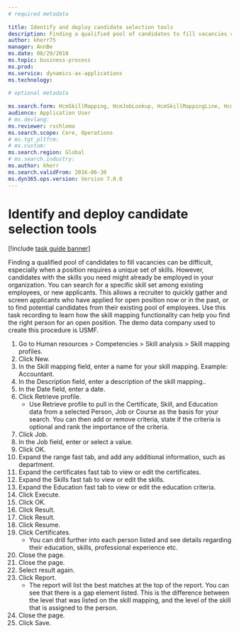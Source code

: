 ```yaml
--- 
# required metadata 
 
title: Identify and deploy candidate selection tools
description: Finding a qualified pool of candidates to fill vacancies can be difficult, especially when a position requires a unique set of skills. 
author: kherr75
manager: AnnBe 
ms.date: 08/29/2018
ms.topic: business-process 
ms.prod:  
ms.service: dynamics-ax-applications 
ms.technology:  
 
# optional metadata 
 
ms.search.form: HcmSkillMapping, HcmJobLookup, HcmSkillMappingLine, HcmPersonCertificate, CCHTMLPrintPreview   
audience: Application User 
# ms.devlang:  
ms.reviewer: rschloma
ms.search.scope: Core, Operations 
# ms.tgt_pltfrm:  
# ms.custom:  
ms.search.region: Global
# ms.search.industry: 
ms.author: kherr
ms.search.validFrom: 2016-06-30 
ms.dyn365.ops.version: Version 7.0.0 
---
```

# Identify and deploy candidate selection tools

[!include [task guide banner](../../includes/task-guide-banner.md)]

Finding a qualified pool of candidates to fill vacancies can be difficult, especially when a position requires a unique set of skills.  However, candidates with the skills you need might already be employed in your organization. You can search for a specific skill set among existing employees, or new applicants. This allows a recruiter to quickly gather and screen applicants who have applied for open position now or in the past, or to find potential candidates from their existing pool of employees. Use this task recording to learn how the skill mapping functionality can help you find the right person for an open position. The demo data company used to create this procedure is USMF.

1. Go to Human resources > Competencies > Skill analysis > Skill mapping profiles.
2. Click New.
3. In the Skill mapping field, enter a name for your skill mapping.  Example: Accountant.
4. In the Description field, enter a description of the skill mapping..
5. In the Date field, enter a date.
6. Click Retrieve profile.
    * Use Retrieve profile to pull in the Certificate, Skill, and Education data from a selected Person, Job or Course as the basis for your search.   You can then add or remove criteria, state if the criteria is optional and rank the importance of the criteria.  
7. Click Job.
8. In the Job field, enter or select a value.
9. Click OK.
10. Expand the range fast tab, and add any additional information, such as department.
11. Expand the certificates fast tab to view or edit the certificates.
12. Expand the Skills fast tab to view or edit the skills.
13. Expand the Education fast tab to view or edit the education criteria.
14. Click Execute.
15. Click OK.
16. Click Result.
17. Click Result.
18. Click Resume.
19. Click Certificates.
    * You can drill further into each person listed and see details regarding their education, skills, professional experience etc.  
20. Close the page.
21. Close the page.
22. Select result again.
23. Click Report.
    * The report will list the best matches at the top of the report.  You can see that there is a gap element listed.  This is the difference between the level that was listed on the skill mapping, and the level of the skill that is assigned to the person.  
24. Close the page.
25. Click Save.

